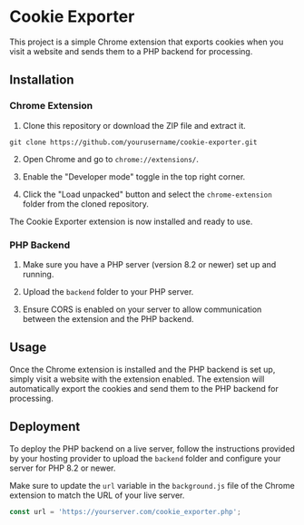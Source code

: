 # Cookie Exporter

This project is a simple Chrome extension that exports cookies when you visit a website and sends them to a PHP backend for processing.

## Installation

### Chrome Extension

1. Clone this repository or download the ZIP file and extract it.

```
git clone https://github.com/yourusername/cookie-exporter.git
```

2. Open Chrome and go to `chrome://extensions/`.

3. Enable the "Developer mode" toggle in the top right corner.

4. Click the "Load unpacked" button and select the `chrome-extension` folder from the cloned repository.

The Cookie Exporter extension is now installed and ready to use.

### PHP Backend

1. Make sure you have a PHP server (version 8.2 or newer) set up and running.

2. Upload the `backend` folder to your PHP server.

3. Ensure CORS is enabled on your server to allow communication between the extension and the PHP backend.

## Usage

Once the Chrome extension is installed and the PHP backend is set up, simply visit a website with the extension enabled. The extension will automatically export the cookies and send them to the PHP backend for processing.

## Deployment

To deploy the PHP backend on a live server, follow the instructions provided by your hosting provider to upload the `backend` folder and configure your server for PHP 8.2 or newer.

Make sure to update the `url` variable in the `background.js` file of the Chrome extension to match the URL of your live server.

```javascript
const url = 'https://yourserver.com/cookie_exporter.php';
```